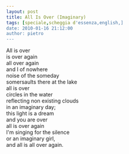 ```yaml
---
layout: post
title: All Is Over (Imaginary)
tags: [speciale,scheggia d'essenza,english,]
date: 2010-01-16 21:12:00
author: pietro
---
```

All is over<br/>is over again<br/>all over again<br/>and I of nowhere<br/>noise of the someday<br/>somersaults there at the lake<br/>all is over<br/>circles in the water<br/>reflecting non existing clouds<br/>in an imaginary day;<br/>this light is a dream<br/>and you are over<br/>all is over again<br/>I'm singing for the silence<br/>or an imaginary girl,<br/>and all is all over again.
